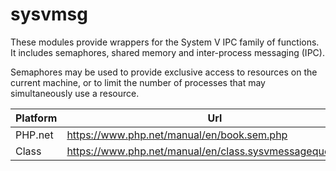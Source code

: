 # sysvmsg

These modules provide wrappers for the System V IPC family of functions. It includes semaphores, shared memory and inter-process messaging (IPC).

Semaphores may be used to provide exclusive access to resources on the current machine, or to limit the number of processes that may simultaneously use a resource.

| Platform | Url                                                              |
|----------|------------------------------------------------------------------|
| PHP.net  | https://www.php.net/manual/en/book.sem.php                       |
| Class    | https://www.php.net/manual/en/class.sysvmessagequeue.php         |
